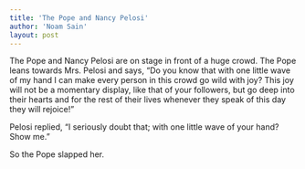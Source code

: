 ```yaml
---
title: 'The Pope and Nancy Pelosi'
author: 'Noam Sain'
layout: post
---
```


The Pope and Nancy Pelosi are on stage in front of a huge crowd. The Pope leans towards Mrs. Pelosi and says, “Do you know that with one little wave of my hand I can make every person in this crowd go wild with joy? This joy will not be a momentary display, like that of your followers, but go deep into their hearts and for the rest of their lives whenever they speak of this day they will rejoice!”  
  
Pelosi replied, “I seriously doubt that; with one little wave of your hand? Show me.”

So the Pope slapped her.